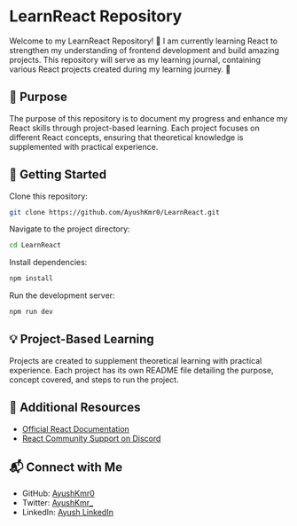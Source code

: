 # LearnReact Repository

Welcome to my LearnReact Repository! 🚀
I am currently learning React to strengthen my understanding of frontend development and build amazing projects. This repository will serve as my learning journal, containing various React projects created during my learning journey. 💪


## 📌 Purpose

The purpose of this repository is to document my progress and enhance my React skills through project-based learning. Each project focuses on different React concepts, ensuring that theoretical knowledge is supplemented with practical experience.


## 🚀 Getting Started
Clone this repository:
```bash
git clone https://github.com/AyushKmr0/LearnReact.git
```

Navigate to the project directory:

```bash
cd LearnReact
```

Install dependencies:
```bash
npm install
```
Run the development server:
```bash
npm run dev
```

## 💡 Project-Based Learning

Projects are created to supplement theoretical learning with practical experience. Each project has its own README file detailing the purpose, concept covered, and steps to run the project.

## 📖 Additional Resources

- [Official React Documentation](https://reactjs.org/docs/getting-started.html)
- [React Community Support on Discord](https://hitesh.ai/discord)

## 📬 Connect with Me

- GitHub: [AyushKmr0](https://github.com/AyushKmr0)
- Twitter: [AyushKmr_](https://x.com/AyushKmr_)
- LinkedIn: [Ayush LinkedIn](https://www.linkedin.com/in/ayushkmr0/)
